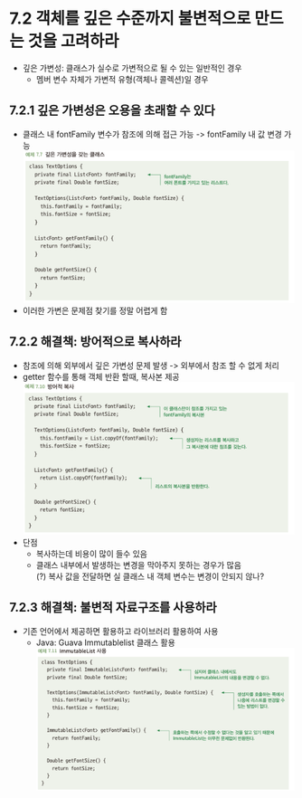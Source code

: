 # 7.2 객체를 깊은 수준까지 불변적으로 만드는 것을 고려하라
- 깊은 가변성: 클래스가 실수로 가변적으로 될 수 있는 일반적인 경우
  - 멤버 변수 자체가 가변적 유형(객체나 콜렉션)일 경우

## 7.2.1 깊은 가변성은 오용을 초래할 수 있다
- 클래스 내 fontFamily 변수가 참조에 의해 접근 가능 -> fontFamily 내 값 변경 가능\
![img_1.png](img_1.png)
- 이러한 가변은 문제점 찾기를 정말 어렵게 함

## 7.2.2 해결책: 방어적으로 복사하라
- 참조에 의해 외부에서 깊은 가변성 문제 발생 -> 외부에서 참조 할 수 없게 처리
- getter 함수를 통해 객체 반환 할때, 복사본 제공\
![img_2.png](img_2.png)
- 단점
  - 복사하는데 비용이 많이 들수 있음
  - 클래스 내부에서 발생하는 변경을 막아주지 못하는 경우가 많음\
    (?) 복사 값을 전달하면 실 클래스 내 객체 변수는 변경이 안되지 않나?

## 7.2.3 해결책: 불변적 자료구조를 사용하라
- 기존 언어에서 제공하면 활용하고 라이브러리 활용하여 사용
  - Java: Guava Immutablelist 클래스 활용\
  ![img_3.png](img_3.png)

